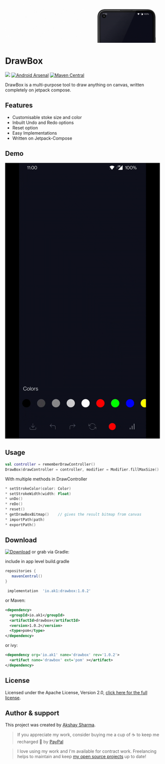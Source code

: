 <img src="media/banner.gif"/>

# DrawBox
[![](https://androidweekly.net/issues/issue-502/badge?style=flat-square)](https://androidweekly.net/issues/issue-502)
[![Android Arsenal](https://img.shields.io/badge/Android%20Arsenal-DrawBox-green.svg?style=flat-square)](https://android-arsenal.com/details/1/8292)
[![Maven Central](https://img.shields.io/maven-central/v/io.ak1/drawbox?style=flat-square)](https://search.maven.org/artifact/io.ak1/drawbox)

DrawBox is a multi-purpose tool to draw anything on canvas, written completely on jetpack compose.

## Features
* Customisable stoke size and color
* Inbuilt Undo and Redo options
* Reset option
* Easy Implementations
* Written on Jetpack-Compose

## Demo
<img src="media/media.gif"/>

## Usage
 ```kotlin
 val controller = rememberDrawController()
 DrawBox(drawController = controller, modifier = Modifier.fillMaxSize().weight(1f, true))
 ```
With multiple methods in DrawController
```kotlin
* setStrokeColor(color: Color)
* setStrokeWidth(width: Float)
* unDo()
* reDo()
* reset()
* getDrawBoxBitmap()    // gives the result bitmap from canvas
* importPath(path)
* exportPath()
```

## Download
[![Download](https://search.maven.org/artifact/io.ak1/drawbox)](https://search.maven.org/artifact/io.ak1/drawbox) or grab via Gradle:
 
include in app level build.gradle
 ```groovy
 repositories {
    mavenCentral()
 }
 ```
```groovy
 implementation  'io.ak1:drawbox:1.0.2'
```
or Maven:
```xml
<dependency>
  <groupId>io.ak1</groupId>
  <artifactId>drawbox</artifactId>
  <version>1.0.2</version>
  <type>pom</type>
</dependency>
```
or ivy:
```xml
<dependency org='io.ak1' name='drawbox' rev='1.0.2'>
  <artifact name='drawbox' ext='pom' ></artifact>
</dependency>
```

## License
Licensed under the Apache License, Version 2.0, [click here for the full license](/LICENSE).

## Author & support
This project was created by [Akshay Sharma](https://akshay2211.github.io/).

> If you appreciate my work, consider buying me a cup of :coffee: to keep me recharged :metal: by [PayPal](https://www.paypal.me/akshay2211)

> I love using my work and I'm available for contract work. Freelancing helps to maintain and keep [my open source projects](https://github.com/akshay2211/) up to date!

